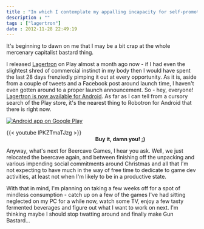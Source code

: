 ```yaml
---
title : "In which I contemplate my appalling incapacity for self-promotion"
description : ""
tags : ["lagertron"]
date : 2012-11-28 22:49:19
---
```


It's beginning to dawn on me that I may be a bit crap at the whole mercenary capitalist bastard thing.

I released [Lagertron](/content/lagertron-1664) on Play almost a month ago now - if I had even the slightest shred of commercial instinct in my body then I would have spent the last 28 days frenziedly pimping it out at every opportunity. As it is, aside from a couple of tweets and a Facebook post around launch time, I haven't even gotten around to a proper launch announcement.
So - hey, everyone! <a href="https://play.google.com/store/apps/details?id=uk.cobeercave.lagertron">Lagertron is now available for Android</a>. As far as I can tell from a cursory search of the Play store, it's the nearest thing to Robotron for Android that there is right now.


<a href="http://play.google.com/store/apps/details?id=uk.cobeercave.lagertron">
  <img alt="Android app on Google Play"
       src="http://developer.android.com/images/brand/en_generic_rgb_wo_60.png" />
</a>

{{< youtube lPKZTmaTJzg >}}
<strong style="width:600px; display:inline-block; text-align:center">Buy it, damn you! ;)</strong>

<!--more-->

Anyway, what's next for Beercave Games, I hear you ask. Well, we just relocated the beercave again, and between finishing off the unpacking and various impending social commitments around Christmas and all that I'm not expecting to have much in the way of free time to dedicate to game dev activities, at least not when I'm likely to be in a productive state.

With that in mind, I'm planning on taking a few weeks off for a spot of mindless consumption - catch up on a few of the games I've had sitting neglected on my PC for a while now, watch some TV, enjoy a few tasty fermented beverages and figure out what I want to work on next. I'm thinking maybe I should stop twatting around and finally make Gun Bastard...
